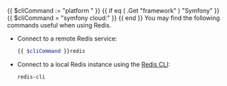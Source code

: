 {{ $cliCommand := "platform " }}
{{ if eq ( .Get "framework" ) "Symfony" }}
  {{ $cliCommand = "symfony cloud:" }}
{{ end }}
You may find the following commands useful when using Redis.

-   Connect to a remote Redis service:

    ```bash
    {{ $cliCommand }}redis
    ```

-   Connect to a local Redis instance using the [Redis CLI](https://redis.io/docs/getting-started/):

    ```bash
    redis-cli
    ```
